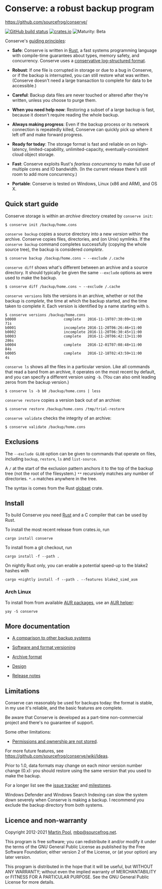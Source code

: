 # Conserve: a robust backup program

<https://github.com/sourcefrog/conserve/>

[![GitHub build status](https://github.com/sourcefrog/conserve/workflows/Rust/badge.svg?branch=main)](https://github.com/sourcefrog/conserve/actions?query=workflow%3ARust)
[![crates.io](https://img.shields.io/crates/v/conserve.svg)](https://crates.io/crates/conserve)
![Maturity: Beta](https://img.shields.io/badge/maturity-beta-yellow.svg)

<!-- [![Join the chat at https://gitter.im/sourcefrog/conserve](https://badges.gitter.im/Join%20Chat.svg)](https://gitter.im/sourcefrog/conserve?utm_source=badge&utm_medium=badge&utm_campaign=pr-badge&utm_content=badge) -->

Conserve's [guiding principles](doc/manifesto.md):

- **Safe**: Conserve is written in [Rust][rust], a fast systems programming
  language with compile-time guarantees about types, memory safety, and
  concurrency. Conserve uses a
  [conservative log-structured format](doc/format.md).

- **Robust**: If one file is corrupted in storage or due to a bug in Conserve,
  or if the backup is interrupted, you can still restore what was written.
  (Conserve doesn't need a large transaction to complete for data to be
  accessible.)

- **Careful**: Backup data files are never touched or altered after they're
  written, unless you choose to purge them.

- **When you need help now**: Restoring a subset of a large backup is fast,
  because it doesn't require reading the whole backup.

- **Always making progress**: Even if the backup process or its network
  connection is repeatedly killed, Conserve can quickly pick up where it left
  off and make forward progress.

- **Ready for today**: The storage format is fast and reliable on on
  high-latency, limited-capability, unlimited-capacity, eventually-consistent
  cloud object storage.

- **Fast**: Conserve exploits Rust's _fearless concurrency_ to make full use of
  multiple cores and IO bandwidth. (In the current release there's still room to
  add more concurrency.)

- **Portable**: Conserve is tested on Windows, Linux (x86 and ARM), and OS X.

## Quick start guide

Conserve storage is within an _archive_ directory created by `conserve init`:

    $ conserve init /backup/home.cons

`conserve backup` copies a source directory into a new _version_ within the
archive. Conserve copies files, directories, and (on Unix) symlinks. If the
`conserve backup` command completes successfully (copying the whole source
tree), the backup is considered _complete_.

    $ conserve backup /backup/home.cons ~ --exclude /.cache

`conserve diff` shows what's different between an archive and a source
directory. It should typically be given the same `--exclude` options as were
used to make the backup.

    $ conserve diff /backup/home.cons ~ --exclude /.cache

`conserve versions` lists the versions in an archive, whether or not the backup
is _complete_, the time at which the backup started, and the time taken to
complete it. Each version is identified by a name starting with `b`.

    $ conserve versions /backup/home.cons
    b0000                      complete   2016-11-19T07:30:09+11:00     71s
    b0001                      incomplete 2016-11-20T06:26:46+11:00
    b0002                      incomplete 2016-11-20T06:30:45+11:00
    b0003                      complete   2016-11-20T06:42:13+11:00    286s
    b0004                      complete   2016-12-01T07:08:48+11:00     84s
    b0005                      complete   2016-12-18T02:43:59+11:00      4s

`conserve ls` shows all the files in a particular version. Like all commands
that read a band from an archive, it operates on the most recent by default, and
you can specify a different version using `-b`. (You can also omit leading zeros
from the backup version.)

    $ conserve ls -b b0 /backup/home.cons | less

`conserve restore` copies a version back out of an archive:

    $ conserve restore /backup/home.cons /tmp/trial-restore

`conserve validate` checks the integrity of an archive:

    $ conserve validate /backup/home.cons

## Exclusions

The `--exclude GLOB` option can be given to commands that operate on files,
including `backup`, `restore`, `ls` and `list-source`.

A `/` at the start of the exclusion pattern anchors it to the top of the backup
tree (not the root of the filesystem.) `**` recursively matches any number of
directories. `*.o` matches anywhere in the tree.

The syntax is comes from the Rust
[globset](https://docs.rs/globset/#syntax) crate.

## Install

To build Conserve you need [Rust][rust] and a C compiler that can be used by
Rust.

To install the most recent release from crates.io, run

    cargo install conserve

To install from a git checkout, run

    cargo install -f --path .

[rust]: https://rustup.rs/
[sourcefrog]: http://sourcefrog.net/

On nightly Rust only, you can enable a potential speed-up to the blake2 hashes
with

    cargo +nightly install -f --path . --features blake2_simd_asm

### Arch Linux

To install from from available
[AUR packages](https://aur.archlinux.org/packages/?O=0&SeB=nd&K=Robust+portable+backup+tool+written&outdated=&SB=n&SO=a&PP=50&do_Search=Go),
use an [AUR helper](https://wiki.archlinux.org/index.php/AUR_helpers):

    yay -S conserve

## More documentation

- [A comparison to other backup systems][comparison]

[comparison]: https://github.com/sourcefrog/conserve/wiki/Compared-to-others

- [Software and format versioning](doc/versioning.md)

- [Archive format](doc/format.md)

- [Design](doc/design.md)

- [Release notes](NEWS.md)

## Limitations

Conserve can reasonably be used for backups today: the format is stable, in my
use it's reliable, and the basic features are complete.

Be aware that Conserve is developed as a part-time non-commercial project and
there's no guarantee of support.

Some other limitations:

- [Permissions and ownership are not stored](https://github.com/sourcefrog/conserve/issues/46).

For more future features, see
<https://github.com/sourcefrog/conserve/wiki/Ideas>.

Prior to 1.0, data formats may change on each minor version number change (0.x):
you should restore using the same version that you used to make the backup.

[5]: https://github.com/sourcefrog/conserve/issues/5
[8]: https://github.com/sourcefrog/conserve/issues/8
[32]: https://github.com/sourcefrog/conserve/issues/32
[41]: https://github.com/sourcefrog/conserve/issues/41
[42]: https://github.com/sourcefrog/conserve/issues/42
[43]: https://github.com/sourcefrog/conserve/issues/43

For a longer list see the [issue tracker][issues] and [milestones][milestones].

[issues]: https://github.com/sourcefrog/conserve/issues
[milestones]: https://github.com/sourcefrog/conserve/milestones

Windows Defender and Windows Search Indexing can slow the system down severely
when Conserve is making a backup. I recommend you exclude the backup directory
from both systems.

## Licence and non-warranty

Copyright 2012-2021 [Martin Pool][sourcefrog], mbp@sourcefrog.net.

This program is free software; you can redistribute it and/or modify it under
the terms of the GNU General Public License as published by the Free Software
Foundation; either version 2 of the License, or (at your option) any later
version.

This program is distributed in the hope that it will be useful, but WITHOUT ANY
WARRANTY; without even the implied warranty of MERCHANTABILITY or FITNESS FOR A
PARTICULAR PURPOSE. See the GNU General Public License for more details.
